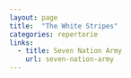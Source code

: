 ```yaml
---
layout: page
title:  "The White Stripes"
categories: repertorie
links:
  - title: Seven Nation Army
    url: seven-nation-army
---
```

